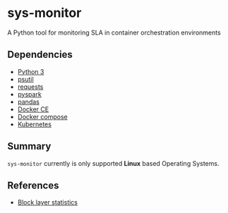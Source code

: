 # sys-monitor
A Python tool for monitoring SLA in container orchestration environments 

## Dependencies
- [Python 3](https://www.python.org/)
- [psutil](https://github.com/giampaolo/psutil)
- [requests](https://github.com/psf/requests)
- [pyspark](https://github.com/apache/spark/tree/master/python)
- [pandas](https://github.com/pandas-dev/pandas)
- [Docker CE](https://github.com/docker/docker-ce)
- [Docker compose](https://github.com/docker/compose)
- [Kubernetes](https://github.com/kubernetes/kubernetes)

## Summary
`sys-monitor` currently is only supported **Linux** based Operating Systems. 

## References
- [Block layer statistics](https://www.kernel.org/doc/html/latest/block/stat.html)
